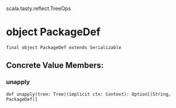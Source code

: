 scala.tasty.reflect.TreeOps
# object PackageDef

<pre><code class="language-scala" >final object PackageDef extends Serializable</pre></code>
## Concrete Value Members:
### unapply
<pre><code class="language-scala" >def unapply(tree: Tree)(implicit ctx: Context): Option[(String, PackageDef)]</pre></code>

